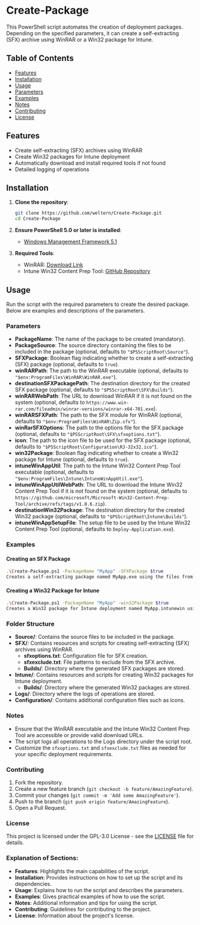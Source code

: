 # Create-Package

This PowerShell script automates the creation of deployment packages. Depending on the specified parameters, it can create a self-extracting (SFX) archive using WinRAR or a Win32 package for Intune.

## Table of Contents

- [Features](#features)
- [Installation](#installation)
- [Usage](#usage)
- [Parameters](#parameters)
- [Examples](#examples)
- [Notes](#notes)
- [Contributing](#contributing)
- [License](#license)

## Features

- Create self-extracting (SFX) archives using WinRAR
- Create Win32 packages for Intune deployment
- Automatically download and install required tools if not found
- Detailed logging of operations

## Installation

1. **Clone the repository**:
    ```sh
    git clone https://github.com/weltern/Create-Package.git
    cd Create-Package
    ```

2. **Ensure PowerShell 5.0 or later is installed**:
    - [Windows Management Framework 5.1](https://www.microsoft.com/en-us/download/details.aspx?id=54616)

3. **Required Tools**:
    - WinRAR: [Download Link](https://www.win-rar.com/start.html?&L=0)
    - Intune Win32 Content Prep Tool: [GitHub Repository](https://github.com/microsoft/Microsoft-Win32-Content-Prep-Tool)

## Usage

Run the script with the required parameters to create the desired package. Below are examples and descriptions of the parameters.

### Parameters

- **PackageName**: The name of the package to be created (mandatory).
- **PackageSource**: The source directory containing the files to be included in the package (optional, defaults to `"$PSScriptRoot\Source"`).
- **SFXPackage**: Boolean flag indicating whether to create a self-extracting (SFX) package (optional, defaults to `true`).
- **winRARPath**: The path to the WinRAR executable (optional, defaults to `"$env:ProgramFiles\WinRAR\WinRAR.exe"`).
- **destinationSFXPackagePath**: The destination directory for the created SFX package (optional, defaults to `"$PSScriptRoot\SFX\Builds"`).
- **winRARWebPath**: The URL to download WinRAR if it is not found on the system (optional, defaults to `https://www.win-rar.com/fileadmin/winrar-versions/winrar-x64-701.exe`).
- **winRARSFXPath**: The path to the SFX module for WinRAR (optional, defaults to `"$env:ProgramFiles\WinRAR\Zip.sfx"`).
- **winRarSFXOptions**: The path to the options file for the SFX package (optional, defaults to `"$PSScriptRoot\SFX\sfxoptions.txt"`).
- **icon**: The path to the icon file to be used for the SFX package (optional, defaults to `"$PSScriptRoot\Configuration\RJ-32x32.ico"`).
- **win32Package**: Boolean flag indicating whether to create a Win32 package for Intune (optional, defaults to `true`).
- **intuneWinAppUtil**: The path to the Intune Win32 Content Prep Tool executable (optional, defaults to `"$env:ProgramFiles\Intune\IntuneWinAppUtil.exe"`).
- **intuneWinAppUtilWebPath**: The URL to download the Intune Win32 Content Prep Tool if it is not found on the system (optional, defaults to `https://github.com/microsoft/Microsoft-Win32-Content-Prep-Tool/archive/refs/tags/v1.8.6.zip`).
- **destinationWin32Package**: The destination directory for the created Win32 package (optional, defaults to `"$PSScriptRoot\Intune\Builds"`).
- **intuneWinAppSetupFile**: The setup file to be used by the Intune Win32 Content Prep Tool (optional, defaults to `Deploy-Application.exe`).

### Examples

#### Creating an SFX Package

```sh
.\Create-Package.ps1 -PackageName "MyApp" -SFXPackage $true
Creates a self-extracting package named MyApp.exe using the files from the default source directory.
```
#### Creating a Win32 Package for Intune

```sh
.\Create-Package.ps1 -PackageName "MyApp" -win32Package $true
Creates a Win32 package for Intune deployment named MyApp.intunewin using the files from the default source directory.
```
### Folder Structure
- **Source/**: Contains the source files to be included in the package.
- **SFX/**: Contains resources and scripts for creating self-extracting (SFX) archives using WinRAR.
  - **sfxoptions.txt**: Configuration file for SFX creation.
  - **sfxexclude.txt**: File patterns to exclude from the SFX archive.
  - **Builds/**: Directory where the generated SFX packages are stored.
- **Intune/**: Contains resources and scripts for creating Win32 packages for Intune deployment.
  - **Builds/**: Directory where the generated Win32 packages are stored.
- **Logs/**: Directory where the logs of operations are stored.
- **Configuration/**: Contains additional configuration files such as icons.


### Notes
- Ensure that the WinRAR executable and the Intune Win32 Content Prep Tool are accessible or provide valid download URLs.
- The script logs all operations to the Logs directory under the script root.
- Customize the `sfxoptions.txt` and `sfxexclude.txt` files as needed for your specific deployment requirements.

### Contributing
1. Fork the repository.
2. Create a new feature branch (`git checkout -b feature/AmazingFeature`).
3. Commit your changes (`git commit -m 'Add some AmazingFeature'`).
4. Push to the branch (`git push origin feature/AmazingFeature`).
5. Open a Pull Request.

### License
This project is licensed under the GPL-3.0 License - see the [LICENSE](https://chatgpt.com/g/g-2DQzU5UZl-code-copilot/c/LICENSE) file for details.

### Explanation of Sections:

- **Features**: Highlights the main capabilities of the script.
- **Installation**: Provides instructions on how to set up the script and its dependencies.
- **Usage**: Explains how to run the script and describes the parameters.
- **Examples**: Gives practical examples of how to use the script.
- **Notes**: Additional information and tips for using the script.
- **Contributing**: Guidelines for contributing to the project.
- **License**: Information about the project's license.

